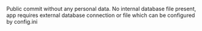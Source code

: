 Public commit without any personal data. No internal database file present, app requires external database connection or file which can be configured by config.ini